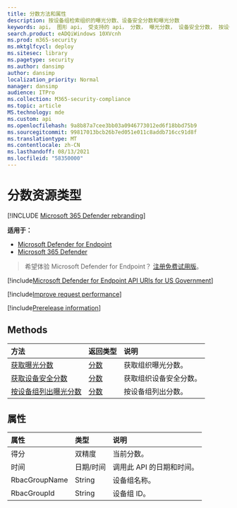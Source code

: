 ```yaml
---
title: 分数方法和属性
description: 按设备组检索组织的曝光分数、设备安全分数和曝光分数
keywords: api， 图形 api， 受支持的 api， 分数， 曝光分数， 设备安全分数， 按设备组的曝光分数
search.product: eADQiWindows 10XVcnh
ms.prod: m365-security
ms.mktglfcycl: deploy
ms.sitesec: library
ms.pagetype: security
ms.author: dansimp
author: dansimp
localization_priority: Normal
manager: dansimp
audience: ITPro
ms.collection: M365-security-compliance
ms.topic: article
MS.technology: mde
ms.custom: api
ms.openlocfilehash: 9a8b87a7cee3bb03a0946773012ed6f18bbd75b9
ms.sourcegitcommit: 99817013bcb26b7ed051e011c8addb716cc91d8f
ms.translationtype: MT
ms.contentlocale: zh-CN
ms.lasthandoff: 08/13/2021
ms.locfileid: "58350000"
---
```

# <a name="score-resource-type"></a>分数资源类型

[!INCLUDE [Microsoft 365 Defender rebranding](../../includes/microsoft-defender.md)]


**适用于：**
- [Microsoft Defender for Endpoint](https://go.microsoft.com/fwlink/?linkid=2154037)
- [Microsoft 365 Defender](https://go.microsoft.com/fwlink/?linkid=2118804)

> 希望体验 Microsoft Defender for Endpoint？ [注册免费试用版](https://signup.microsoft.com/create-account/signup?products=7f379fee-c4f9-4278-b0a1-e4c8c2fcdf7e&ru=https://aka.ms/MDEp2OpenTrial?ocid=docs-wdatp-exposedapis-abovefoldlink)。

[!include[Microsoft Defender for Endpoint API URIs for US Government](../../includes/microsoft-defender-api-usgov.md)]

[!include[Improve request performance](../../includes/improve-request-performance.md)]

[!include[Prerelease information](../../includes/prerelease.md)]

## <a name="methods"></a>Methods

方法|返回类型|说明
:---|:---|:---
[获取曝光分数](get-exposure-score.md)|[分数](score.md)|获取组织曝光分数。
[获取设备安全分数](get-device-secure-score.md)|[分数](score.md)|获取组织设备安全分数。
[按设备组列出曝光分数](get-machine-group-exposure-score.md)|[分数](score.md)|按设备组列出分数。

## <a name="properties"></a>属性

属性|类型|说明
:---|:---|:---
得分|双精度|当前分数。
时间|日期/时间|调用此 API 的日期和时间。
RbacGroupName|String|设备组名称。
RbacGroupId|String|设备组 ID。
